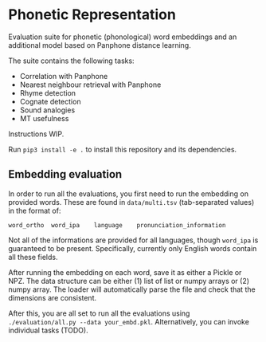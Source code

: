 # Phonetic Representation

Evaluation suite for phonetic (phonological) word embeddings and an additional model based on Panphone distance learning.

The suite contains the following tasks:
- Correlation with Panphone
- Nearest neighbour retrieval with Panphone
- Rhyme detection
- Cognate detection
- Sound analogies
- MT usefulness

Instructions WIP.

Run `pip3 install -e .` to install this repository and its dependencies.

## Embedding evaluation

In order to run all the evaluations, you first need to run the embedding on provided words.
These are found in `data/multi.tsv` (tab-separated values) in the format of:
```
word_ortho	word_ipa	language	pronunciation_information
```
Not all of the informations are provided for all languages, though `word_ipa` is guaranteed to be present.
Specifically, currently only English words contain all these fields.

After running the embedding on each word, save it as either a Pickle or NPZ.
The data structure can be either (1) list of list or numpy arrays or (2) numpy array.
The loader will automatically parse the file and check that the dimensions are consistent.

After this, you are all set to run all the evaluations using `./evaluation/all.py --data your_embd.pkl`.
Alternatively, you can invoke individual tasks (TODO).


<!-- 
Learning a continuous representation for a sequence of discrete vectors of articulatory features.

## Installation
Code was tested with python 3.9
```bash
pip install -r requirements.txt
```

## Training
This is an example configuration to train model
```bash
wandb login <your_credentials> OR wandb disabled
DIM=128
python train.py \
--lang_codes am bn uz pl es sw \
--vocab_file data/vocab_multi.txt \
--batch_size 512 \
--encoder_hidden_dim $DIM \
--decoder_hidden_dim $DIM \
--decoder_input_dim $DIM \
--lr 0.0001  \
--kl_mult 10 \
--wandb_name example_run
```

## Inference
Once a model is trained, run the following code to save the predicted continuous representation into an `npy` file.
```bash
python inference.py \
--input_path  ./data/inference_example.txt \
--output_path ./predictions/test_inference.npy \
--model_path  ./checkpoints/<your_model>.pt
``` -->